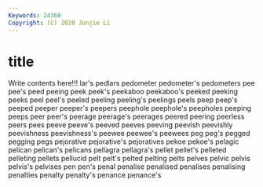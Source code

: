 ```yaml
---
Keywords: 24368
Copyright: (C) 2020 Junjie Li
---
```


# title

Write contents here!!!
lar's 
pedlars
pedometer 
pedometer's 
pedometers 
pee 
pee's 
peed 
peeing 
peek 
peek's 
peekaboo
peekaboo's 
peeked 
peeking 
peeks 
peel 
peel's 
peeled 
peeling 
peeling's 
peelings
peels 
peep 
peep's 
peeped 
peeper 
peeper's 
peepers 
peephole 
peephole's 
peepholes
peeping 
peeps 
peer 
peer's 
peerage 
peerage's 
peerages 
peered 
peering 
peerless
peers 
pees 
peeve 
peeve's 
peeved 
peeves 
peeving 
peevish 
peevishly 
peevishness
peevishness's 
peewee 
peewee's 
peewees 
peg 
peg's 
pegged 
pegging 
pegs 
pejorative
pejorative's 
pejoratives 
pekoe 
pekoe's 
pelagic 
pelican 
pelican's 
pelicans 
pellagra 
pellagra's
pellet 
pellet's 
pelleted 
pelleting 
pellets 
pellucid 
pelt 
pelt's 
pelted 
pelting
pelts 
pelves 
pelvic 
pelvis 
pelvis's 
pelvises 
pen 
pen's 
penal 
penalise
penalised 
penalises 
penalising 
penalties 
penalty 
penalty's 
penance 
penance's 

